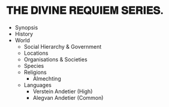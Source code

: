 # 𝐓𝐇𝐄 𝐃𝐈𝐕𝐈𝐍𝐄 𝐑𝐄𝐐𝐔𝐈𝐄𝐌 𝐒𝐄𝐑𝐈𝐄𝐒.

*   Synopsis
*   History
*   World
    - Social Hierarchy & Government
    - Locations
    - Organisations & Societies
    - Species
    - Religions
        - Almechting
    - Languages
        - Verstein Andetier (High)
        - Alegvan Andetier (Common)